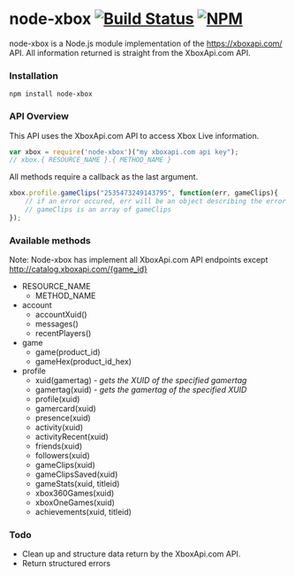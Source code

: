 # node-xbox [![Build Status](https://travis-ci.org/iblanky/node-xbox.svg)](https://travis-ci.org/iblanky/node-xbox) [![NPM](https://img.shields.io/npm/dm/node-xbox.svg)](https://www.npmjs.org/package/node-xbox) 

node-xbox is a Node.js module implementation of the https://xboxapi.com/ API. All information returned is straight from the XboxApi.com API.

### Installation
```
npm install node-xbox
```

### API Overview
This API uses the XboxApi.com API to access Xbox Live information. 
```javascript
var xbox = require('node-xbox')("my xboxapi.com api key");
// xbox.{ RESOURCE_NAME }.{ METHOD_NAME }
```
All methods require a callback as the last argument.
```javascript
xbox.profile.gameClips("2535473249143795", function(err, gameClips){
    // if an error occured, err will be an object describing the error
    // gameClips is an array of gameClips
});
```

### Available methods
Note: Node-xbox has implement all XboxApi.com API endpoints except http://catalog.xboxapi.com/{game_id} 
* RESOURCE_NAME
  * METHOD_NAME
* account
  * accountXuid()
  * messages()
  * recentPlayers()
* game
  * game(product_id)
  * gameHex(product_id_hex)
* profile
  * xuid(gamertag) *- gets the XUID of the specified gamertag*
  * gamertag(xuid) *- gets the gamertag of the specified XUID*
  * profile(xuid)
  * gamercard(xuid)
  * presence(xuid)
  * activity(xuid)
  * activityRecent(xuid)
  * friends(xuid)
  * followers(xuid)
  * gameClips(xuid)
  * gameClipsSaved(xuid)
  * gameStats(xuid, titleid)
  * xbox360Games(xuid)
  * xboxOneGames(xuid)
  * achievements(xuid, titleid)

### Todo
* Clean up and structure data return by the XboxApi.com API.
* Return structured errors
